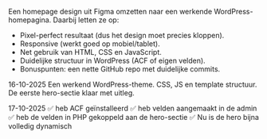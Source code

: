 Een homepage design uit Figma omzetten naar een werkende WordPress-homepagina.
Daarbij letten ze op:
- Pixel-perfect resultaat (dus het design moet precies kloppen).
- Responsive (werkt goed op mobiel/tablet).
- Net gebruik van HTML, CSS en JavaScript.
- Duidelijke structuur in WordPress (ACF of eigen velden).
- Bonuspunten: een nette GitHub repo met duidelijke commits.

16-10-2025
Een werkend WordPress-theme.
CSS, JS en template structuur.
De eerste hero-sectie klaar met uitleg.

17-10-2025
✅ heb ACF geïnstalleerd
✅ heb velden aangemaakt in de admin
✅ heb de velden in PHP gekoppeld aan de hero-sectie
✅ Nu is de hero bijna volledig dynamisch 
